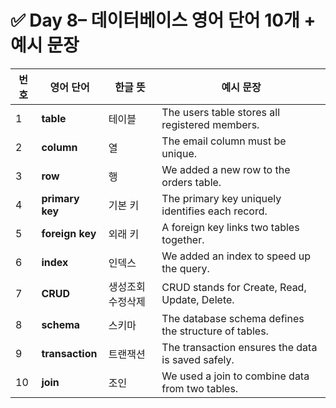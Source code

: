 # ✅ Day 8– 데이터베이스 영어 단어 10개 + 예시 문장

| 번호 | 영어 단어       | 한글 뜻          | 예시 문장                                            |
| ---- | --------------- | ---------------- | ---------------------------------------------------- |
| 1    | **table**       | 테이블           | The users table stores all registered members.       |
| 2    | **column**      | 열               | The email column must be unique.                     |
| 3    | **row**         | 행               | We added a new row to the orders table.              |
| 4    | **primary key** | 기본 키          | The primary key uniquely identifies each record.     |
| 5    | **foreign key** | 외래 키          | A foreign key links two tables together.             |
| 6    | **index**       | 인덱스           | We added an index to speed up the query.             |
| 7    | **CRUD**        | 생성조회수정삭제 | CRUD stands for Create, Read, Update, Delete.        |
| 8    | **schema**      | 스키마           | The database schema defines the structure of tables. |
| 9    | **transaction** | 트랜잭션         | The transaction ensures the data is saved safely.    |
| 10   | **join**        | 조인             | We used a join to combine data from two tables.      |
